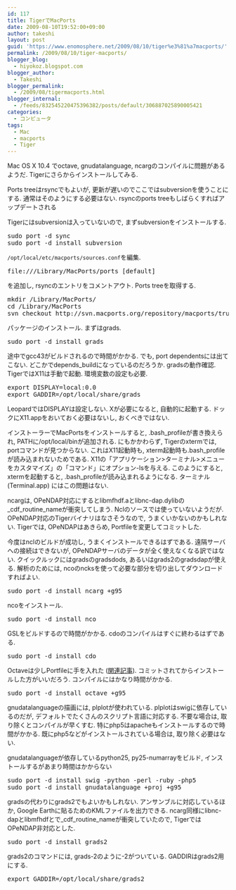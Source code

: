 ```yaml
---
id: 117
title: TigerでMacPorts
date: 2009-08-10T19:52:00+09:00
author: takeshi
layout: post
guid: 'https://www.enomosphere.net/2009/08/10/tiger%e3%81%a7macports/'
permalink: /2009/08/10/tiger-macports/
blogger_blog:
  - hiyokoz.blogspot.com
blogger_author:
  - Takeshi
blogger_permalink:
  - /2009/08/tigermacports.html
blogger_internal:
  - /feeds/832545220475396382/posts/default/306887025890005421
categories:
  - コンピュータ
tags:
  - Mac
  - macports
  - Tiger
---
```

Mac OS X 10.4 でoctave, gnudatalanguage, ncargのコンパイルに問題があるようだ. Tigerにさらからインストールしてみる.

Ports treeはrsyncでもよいが, 更新が遅いのでここではsubversionを使うことにする. 通常はそのようにする必要はない. rsyncのports treeもしばらくすればアップデートされる

Tigerにはsubversionは入っていないので, まずsubversionをインストールする.

<pre>
sudo port -d sync
sudo port -d install subversion
</pre>

`/opt/local/etc/macports/sources.conf`を編集.

<pre>
file:///Library/MacPorts/ports [default]
</pre>
を追加し, rsyncのエントリをコメントアウト.
Ports treeを取得する.

<pre>
mkdir /Library/MacPorts/
cd /Library/MacPorts
svn checkout http://svn.macports.org/repository/macports/trunk/dports ports
</pre>

パッケージのインストール. まずはgrads.

<pre>
sudo port -d install grads
</pre>

途中でgcc43がビルドされるので時間がかかる. でも, port dependentsには出てこない. どこかでdepends_buildになっているのだろうか.
gradsの動作確認. TigerではX11は手動で起動. 環境変数の設定も必要.

<pre>
export DISPLAY=local:0.0
export GADDIR=/opt/local/share/grads
</pre>

LeopardではDISPLAYは設定しない. Xが必要になると, 自動的に起動する. ドックにX11.appをおいておく必要はないし, おくべきではない.

インストーラーでMacPortsをインストールすると, .bash_profileが書き換えられ, PATHに/opt/local/binが追加される. にもかかわらず, Tigerのxtermでは, portコマンドが見つからない. これはX11起動時も, xterm起動時も.bash_profileが読み込まれないためである. X11の「アプリケーション&gt;ターミナル&gt;メニューをカスタマイズ」の「コマンド」にオプション-lsを与える. このようにすると, xtermを起動すると, .bash_profileが読み込まれるようになる. ターミナル (Terminal.app) にはこの問題はない.

ncargは, OPeNDAP対応にするとlibmfhdf.aとlibnc-dap.dylibの_cdf_routine_nameが衝突してしまう. Nclのソースでは使っていないようだが. OPeNDAP対応のTigerバイナリはなさそうなので, うまくいかないのかもしれない. Tigerでは, OPeNDAPはあきらめ, Portfileを変更してコミットした.

今度はnclのビルドが成功し, うまくインストールできるはずである. 遠隔サーバへの接続はできないが, OPeNDAPサーバのデータが全く使えなくなる訳ではない. クイックルックにはgradsのgradsdods, あるいはgrads2のgradsdapが使える. 解析のためには, ncoのncksを使って必要な部分を切り出してダウンロードすればよい.
<pre>
sudo port -d install ncarg +g95
</pre>

ncoをインストール.

<pre>
sudo port -d install nco
</pre>

GSLをビルドするので時間がかかる.
cdoのコンパイルはすぐに終わるはずである.

<pre>
sudo port -d install cdo
</pre>

Octaveは少しPortfileに手を入れた (<a href="/2009/08/12/octave-3-2/">関連記事</a>). コミットされてからインストールした方がいいだろう. コンパイルにはかなり時間がかかる.
<pre>
sudo port -d install octave +g95
</pre>

gnudatalanguageの描画には, plplotが使われている. plplotはswigに依存しているのだが, デフォルトでたくさんのスクリプト言語に対応する. 不要な場合は, 取り除くとコンパイルが早くすむ. 特にphp5はapacheもインストールするので時間がかかる. 既にphp5などがインストールされている場合は, 取り除く必要はない.

gnudatalanguageが依存しているpython25, py25-numarrayをビルド, インストールするがあまり時間はかからない

<pre>
sudo port -d install swig -python -perl -ruby -php5
sudo port -d install gnudatalanguage +proj +g95
</pre>

gradsの代わりにgrads2でもよいかもしれない. アンサンブルに対応しているほか, Google Earthに貼るためのKMLファイルを出力できる. ncarg同様にlibnc-dapとlibmfhdfとで_cdf_routine_nameが衝突していたので, TigerではOPeNDAP非対応とした.

<pre>
sudo port -d install grads2
</pre>

grads2のコマンドには, grads-2のように-2がついている. GADDIRはgrads2用にする.

<pre>
export GADDIR=/opt/local/share/grads2
</pre>